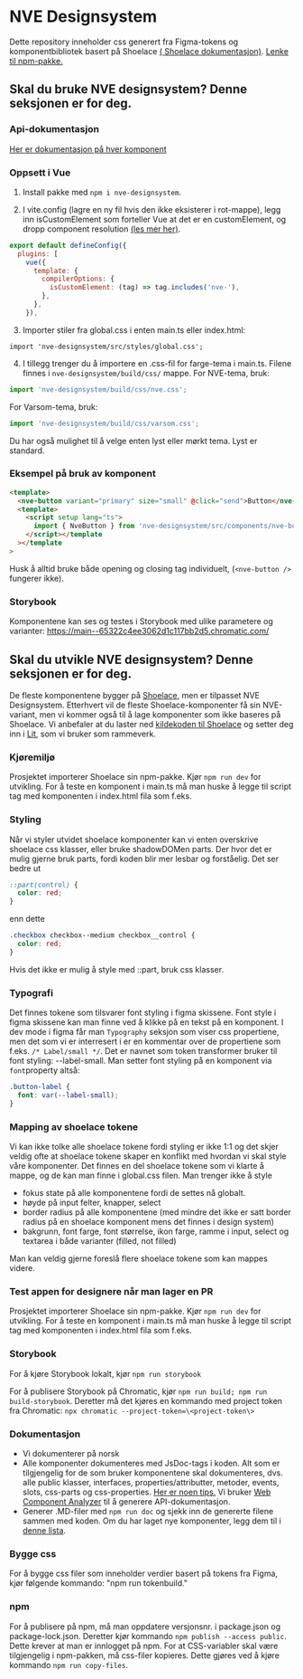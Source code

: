 # NVE Designsystem

Dette repository inneholder css generert fra Figma-tokens og komponentbibliotek basert på Shoelace [( Shoelace dokumentasjon)](https://shoelace.style/).
[Lenke til npm-pakke.](https://www.npmjs.com/package/nve-designsystem)

## Skal du bruke NVE designsystem? Denne seksjonen er for deg.

### Api-dokumentasjon

[Her er dokumentasjon på hver komponent](./doc/components.md)

### **Oppsett i Vue**

1. Install pakke med `npm i nve-designsystem`.

2. I vite.config (lagre en ny fil hvis den ikke eksisterer i rot-mappe), legg inn isCustomElement som forteller Vue at det er en customElement, og dropp component resolution [(les mer her)](https://vuejs.org/guide/extras/web-components.html).

```js
export default defineConfig({
  plugins: [
    vue({
      template: {
        compilerOptions: {
          isCustomElement: (tag) => tag.includes('nve-'),
        },
      },
    }),
```

3. Importer stiler fra global.css i enten main.ts eller index.html:

```
import 'nve-designsystem/src/styles/global.css';
```

4. I tillegg trenger du å importere en .css-fil for farge-tema i main.ts. Filene finnes i `nve-designsystem/build/css/` mappe. For NVE-tema, bruk:

```ts
import 'nve-designsystem/build/css/nve.css';
```

For Varsom-tema, bruk:

```ts
import 'nve-designsystem/build/css/varsom.css';
```

Du har også mulighet til å velge enten lyst eller mørkt tema. Lyst er standard.

### **Eksempel på bruk av komponent**

```html
<template>
  <nve-button variant="primary" size="small" @click="send">Button</nve-button>
  <template>
    <script setup lang="ts">
      import { NveButton } from 'nve-designsystem/src/components/nve-button/nve-button';
    </script></template
  ></template
>
```

Husk å alltid bruke både opening og closing tag individuelt, (`<nve-button />` fungerer ikke).

### **Storybook**

Komponentene kan ses og testes i Storybook med ulike parametere og varianter: https://main--65322c4ee3062d1c117bb2d5.chromatic.com/

## Skal du utvikle NVE designsystem? Denne seksjonen er for deg.

De fleste komponentene bygger på [Shoelace](https://shoelace.style/), men er tilpasset NVE Designsystem. Etterhvert vil de fleste Shoelace-komponenter få sin NVE-variant, men vi kommer også til å lage komponenter som ikke baseres på Shoelace. Vi anbefaler at du laster ned [kildekoden til Shoelace](https://github.com/shoelace-style/shoelace) og setter deg inn i [Lit](https://lit.dev/), som vi bruker som rammeverk.

### **Kjøremiljø**

Prosjektet importerer Shoelace sin npm-pakke. Kjør `npm run dev` for utvikling.
For å teste en komponent i main.ts må man huske å legge til script tag med komponenten i index.html fila som f.eks. <script type="module" src="/src/nve-button.ts"></script>

### **Styling**

Når vi styler utvidet shoelace komponenter kan vi enten overskrive shoelace css klasser, eller bruke shadowDOMen parts.
Der hvor det er mulig gjerne bruk parts, fordi koden blir mer lesbar og forståelig.
Det ser bedre ut

```css
::part(control) {
  color: red;
}
```

enn dette

```css
.checkbox checkbox--medium checkbox__control {
  color: red;
}
```

Hvis det ikke er mulig å style med ::part, bruk css klasser.

### **Typografi**

Det finnes tokene som tilsvarer font styling i figma skissene. Font style i figma skissene kan man finne ved å klikke på en tekst på en komponent. I dev mode i figma får man `Typography` seksjon som viser css propertiene, men det som vi er interresert i er en kommentar over de propertiene som f.eks. `/* Label/small */`. Det er navnet som token transformer bruker til font styling: --label-small. Man setter font styling på en komponent via `font`property altså:

```css
.button-label {
  font: var(--label-small);
}
```

### **Mapping av shoelace tokene**

Vi kan ikke tolke alle shoelace tokene fordi
styling er ikke 1:1 og det skjer veldig ofte at shoelace tokene skaper en konflikt med hvordan vi skal style våre komponenter.
Det finnes en del shoelace tokene som vi klarte å mappe, og de kan man finne i global.css filen. Man trenger ikke å style

- fokus state på alle komponentene fordi de settes nå globalt.
- høyde på input felter, knapper, select
- border radius på alle komponentene (med mindre det ikke er satt border radius på en shoelace komponent mens det finnes i design system)
- bakgrunn, font farge, font størrelse, ikon farge, ramme i input, select og textarea i både varianter (filled, not filled)

Man kan veldig gjerne foreslå flere shoelace tokene som kan mappes videre.

### **Test appen for designere når man lager en PR**

Prosjektet importerer Shoelace sin npm-pakke. Kjør `npm run dev` for utvikling.
For å teste en komponent i main.ts må man huske å legge til script tag med komponenten i index.html fila som f.eks. <script type="module" src="/src/nve-button.ts"></script>

### **Storybook**

For å kjøre Storybook lokalt, kjør `npm run storybook`

For å publisere Storybook på Chromatic, kjør `npm run build; npm run build-storybook`. Deretter må det kjøres en kommando med project token fra Chromatic: `npx chromatic --project-token=\<project-token\>`

### Dokumentasjon

- Vi dokumenterer på norsk
- Alle komponenter dokumenteres med JsDoc-tags i koden. Alt som er tilgjengelig for de som bruker komponentene skal dokumenteres, dvs. alle public klasser, interfaces, properties/attributter, metoder, events, slots, css-parts og css-properties. [Her er noen tips.](https://github.com/runem/web-component-analyzer#-how-to-document-your-components-using-jsdoc)
  Vi bruker [Web Component Analyzer](https://github.com/runem/web-component-analyze) til å generere API-dokumentasjon.
- Generer .MD-filer med `npm run doc` og sjekk inn de genererte filene sammen med koden. Om du har laget nye komponenter, legg dem til i [denne lista](./doc/components.md).

### **Bygge css**

For å bygge css filer som inneholder verdier basert på tokens fra Figma, kjør følgende kommando: "npm run tokenbuild." <br>

### **npm**

For å publisere på npm, må man oppdatere versjonsnr. i package.json og package-lock.json. Deretter kjør kommando `npm publish --access public`. Dette krever at man er innlogget på npm. For at CSS-variabler skal være tilgjengelig i npm-pakken, må css-filer kopieres. Dette gjøres ved å kjøre kommando `npm run copy-files`.
